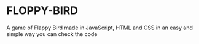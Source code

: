 # FLOPPY-BIRD
A game of Flappy Bird made in JavaScript, HTML and CSS
in an easy and simple way you can check the code

